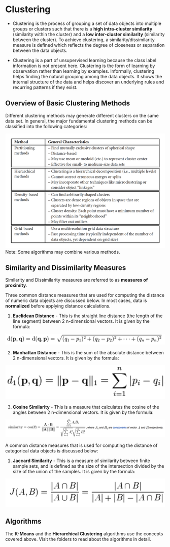 # Clustering

* Clustering is the process of grouping a set of data objects into multiple groups or clusters such that there is a **high intra-cluster similarity** (similarity within the cluster) and a **low inter-cluster similarity** (similarity between the cluster). To achieve clustering, a similarity/dissimilarity measure is defined which reflects the degree of closeness or separation between the data objects. 

* Clustering is a part of unsupervised learning because the class label information is not present here. Clustering is the form of learning by observation rather than learning by examples. Informally, clustering helps finding the natural grouping among the data objects. It shows the internal structure of the data and helps discover an underlying rules and recurring patterns if they exist.


## Overview of Basic Clustering Methods

Different clustering methods may generate different clusters on the same data set. In general, the major fundamental clustering methods can be classified into the following categories:

![Basic Clustering Methods](./images/basic_clustering_methods.png)
	Note: Some algorithms may combine various methods. 

## Similarity and Dissimilarity Measures

Similarity and Dissimilarity measures are referred to as **measures of proximity**. 

Three common distance measures that are used for computing the distance of numeric data objects are discussed below. In most cases, data is **normalized** before applying distance calculations.

1) **Euclidean Distance** - This is the straight line distance (the length of the line segment) between 2 n-dimensional vectors. It is given by the formula:

![Euclidean Distance](./images/e_distance.png)

2) **Manhattan Distance** - This is the sum of the absolute distance between 2 n-dimensional vectors. It is given by the formula:

![Manhattan Distance](./images/m_distance.png)

3) **Cosine Similarity** - This is a measure that calculates the cosine of the angles between 2 n-dimensional vectors. It is given by the formula:

![Cosine Similarity](./images/c_similarity.png)


A common distance measures that is used for computing the distance of categorical data objects is discussed below:

1) **Jaccard Similarity** - This is a measure of similarity between finite sample sets, and is defined as the size of the intersection divided by the size of the union of the samples. It is given by the formula:

![Jaccard Similarity](./images/j_similarity.png)

## Algorithms

The **K-Means** and the **Hierarchical Clustering** algorithms use the concepts covered above. Visit the folders to read about the algorithms in detail.
